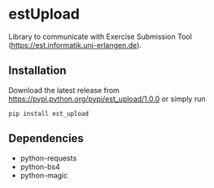 estUpload
=========

Library to communicate with Exercise Submission Tool (https://est.informatik.uni-erlangen.de).

Installation
------------

Download the latest release from https://pypi.python.org/pypi/est_upload/1.0.0 or simply run
```shell
pip install est_upload
```

Dependencies
------------

* python-requests
* python-bs4
* python-magic
